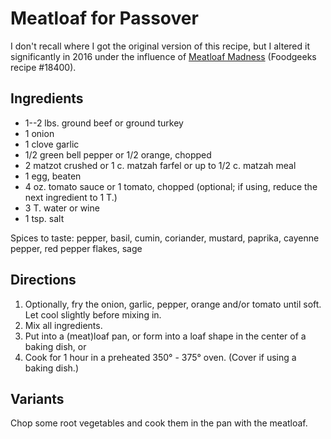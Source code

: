 [passover]: ../indices/passover.html

# Meatloaf for Passover

I don't recall where I got the original version of this recipe, but I altered it significantly in 2016 under the influence of [Meatloaf Madness](http://www.foodgeeks.com/recipes/meatloaf-madness-18400) (Foodgeeks recipe #18400).

## Ingredients

* 1--2 lbs. ground beef or ground turkey
* 1 onion
* 1 clove garlic
* 1/2 green bell pepper or 1/2 orange, chopped
* 2 matzot crushed or 1 c. matzah farfel or up to 1/2 c. matzah meal
* 1 egg, beaten
* 4 oz. tomato sauce or 1 tomato, chopped (optional; if using, reduce the next ingredient to 1 T.)
* 3 T. water or wine
* 1 tsp. salt

Spices to taste: pepper, basil, cumin, coriander, mustard, paprika, cayenne pepper, red pepper flakes, sage

## Directions

1. Optionally, fry the onion, garlic, pepper, orange and/or tomato until soft.  Let cool slightly before mixing in.
2. Mix all ingredients.
3. Put into a (meat)loaf pan, or form into a loaf shape in the center of a baking dish, or 
4. Cook for 1 hour in a preheated 350° - 375° oven.  (Cover if using a baking dish.)

## Variants

Chop some root vegetables and cook them in the pan with the meatloaf.



